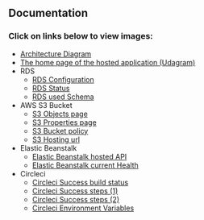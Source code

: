 ## Documentation

### Click on links below to view images:
- [Architecture Diagram](Screenshots\UDAGRAM.drawio.png)
- [The home page of the hosted application (Udagram)](Screenshots/1-homepage.PNG)
- RDS
    - [RDS Configuration](Screenshots/2-rds_configurations.PNG)
    - [RDS Status](Screenshots/3-rds_status.PNG)
    - [RDS used Schema](Screenshots/4-rds_schema.PNG)
- AWS S3 Bucket
    - [S3 Objects page](Screenshots/5-s3_objects.PNG)
    - [S3 Properties page](Screenshots/6-s3_properties.PNG)
    - [S3 Bucket policy](Screenshots/7-s3_bucketpolicy.PNG)
    - [S3 Hosting url](Screenshots/8-s3_hosting.PNG)
- Elastic Beanstalk
    - [Elastic Beanstalk hosted API](Screenshots/9-eb_url.PNG)
    - [Elastic Beanstalk current Health](Screenshots/10-eb_health.PNG)
- Circleci
    - [Circleci Success build status](Screenshots/11-ci_success.PNG)
    - [Circleci Success steps (1)](Screenshots/12-ci_success_1.PNG)
    - [Circleci Success steps (2)](Screenshots/13-ci_success_2.PNG)
    - [Circleci Environment Variables](Screenshots/14-ci_env.PNG)
